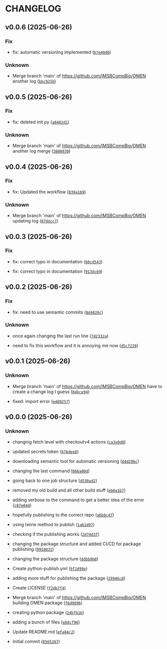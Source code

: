 # CHANGELOG



## v0.0.6 (2025-06-26)

### Fix

* fix: automatic versioning implemented ([`67e40d0`](https://github.com/IMSBCompBio/OMEN/commit/67e40d04d8752fdceed7221322c014b3eaabf6e7))

### Unknown

* Merge branch &#39;main&#39; of https://github.com/IMSBCompBio/OMEN
another log ([`bbc925b`](https://github.com/IMSBCompBio/OMEN/commit/bbc925bb693769909716f2d11f64a27a9d2636a8))


## v0.0.5 (2025-06-26)

### Fix

* fix: deleted init py ([`a0482d1`](https://github.com/IMSBCompBio/OMEN/commit/a0482d1ce87147b24a8cc151b9a210fd8bf4567d))

### Unknown

* Merge branch &#39;main&#39; of https://github.com/IMSBCompBio/OMEN
another log merge ([`3800939`](https://github.com/IMSBCompBio/OMEN/commit/3800939e0b56388870590af89290a8c907f896a1))


## v0.0.4 (2025-06-26)

### Fix

* fix: Updated the workflow ([`039a169`](https://github.com/IMSBCompBio/OMEN/commit/039a169d0b4b0733b4e82029485438ca39f94a60))

### Unknown

* Merge branch &#39;main&#39; of https://github.com/IMSBCompBio/OMEN
updating log ([`07ddcc7`](https://github.com/IMSBCompBio/OMEN/commit/07ddcc78537bec651afe1bd3e9f20d3f561083f7))


## v0.0.3 (2025-06-26)

### Fix

* fix: correct typo in documentation ([`60cd543`](https://github.com/IMSBCompBio/OMEN/commit/60cd543899e698fb9761189901740867d5dcb1c1))

* fix: correct typo in documentation ([`913dc69`](https://github.com/IMSBCompBio/OMEN/commit/913dc69b8783651f098c41f3aa925929b02580bb))


## v0.0.2 (2025-06-26)

### Fix

* fix: need to use semantic commits ([`8d4828c`](https://github.com/IMSBCompBio/OMEN/commit/8d4828c39f963734f125058df1181e396e9a52ca))

### Unknown

* once again changing the last run line ([`7d2332a`](https://github.com/IMSBCompBio/OMEN/commit/7d2332a9899dc7b74bb5c1af1224bfaf7971add0))

* need to fix this workflow and it is annoying me now ([`d5cf229`](https://github.com/IMSBCompBio/OMEN/commit/d5cf229d8267d15f44eaeceb2ec87e590ef211c7))


## v0.0.1 (2025-06-26)

### Unknown

* Merge branch &#39;main&#39; of https://github.com/IMSBCompBio/OMEN
have to create a change log I guess ([`84bce94`](https://github.com/IMSBCompBio/OMEN/commit/84bce94b1985cfc56f31ccb4570d350d102d5cbf))

* fixed: import error ([`e489257`](https://github.com/IMSBCompBio/OMEN/commit/e48925757f82b4bc480fe3aca19881826fd191cd))


## v0.0.0 (2025-06-26)

### Unknown

* changing fetch level with checkoutv4 actions ([`ca3a9d8`](https://github.com/IMSBCompBio/OMEN/commit/ca3a9d881ad3e7c828e9ead707f53890aad6318a))

* updated secrets token ([`67bdee8`](https://github.com/IMSBCompBio/OMEN/commit/67bdee83ab15dac249830b128519edea5179a857))

* downloading semantic tool for automatic versioning ([`d4d29bc`](https://github.com/IMSBCompBio/OMEN/commit/d4d29bcf9dd0e9d294ef9d12211ff97a00c9838e))

* changing the last command ([`066a00d`](https://github.com/IMSBCompBio/OMEN/commit/066a00d0ad91dc05865001a9491e6c7272767460))

* going back to one job structure ([`d530ad2`](https://github.com/IMSBCompBio/OMEN/commit/d530ad2753ad7f776b41393e9fd569b0bbc3230d))

* removed my old build and all other build stuff ([`eb0a1b7`](https://github.com/IMSBCompBio/OMEN/commit/eb0a1b7746d901125f88bcf17440943f6187b278))

* adding verbose to the command to get a better idea of the error ([`c07e04d`](https://github.com/IMSBCompBio/OMEN/commit/c07e04db658b1eb67561676c284343122b2910ce))

* hopefully publishing to the correct repo ([`a6b8c47`](https://github.com/IMSBCompBio/OMEN/commit/a6b8c4765e0ad0224bbf96d7ce32686650b496f6))

* using twine method to publish ([`1ab1d97`](https://github.com/IMSBCompBio/OMEN/commit/1ab1d9767e4229678497478814f985bdd82a03a3))

* checking if the publishing works ([`2d74d3f`](https://github.com/IMSBCompBio/OMEN/commit/2d74d3f24a53eed4d1037b7e41a7fc578337bb10))

* changing the package structure and added CI/CD for package publishing ([`9918031`](https://github.com/IMSBCompBio/OMEN/commit/99180319a70e2a8ccf7d1ca26fb5226932d2e6bb))

* changing the package structure ([`ddbb9b0`](https://github.com/IMSBCompBio/OMEN/commit/ddbb9b051557d69c3f4bcff340d2605b05136543))

* Create python-publish.yml ([`9f2d99e`](https://github.com/IMSBCompBio/OMEN/commit/9f2d99ec53cca6dc3b2c799711b3f417bfd7965b))

* adding more stuff for publishing the package ([`29946c8`](https://github.com/IMSBCompBio/OMEN/commit/29946c85a03c961cc2c5419569f4c2e54e30ff1d))

* Create LICENSE ([`f2db7f4`](https://github.com/IMSBCompBio/OMEN/commit/f2db7f451509b2bba80ec1c5922af1fc0c770c91))

* Merge branch &#39;main&#39; of https://github.com/IMSBCompBio/OMEN
building OMEN package ([`f6d9896`](https://github.com/IMSBCompBio/OMEN/commit/f6d9896a9fb00cda331ed66440d5108260532d6b))

* creating python package ([`24bfb1b`](https://github.com/IMSBCompBio/OMEN/commit/24bfb1b8b7b69b6660e8693e005fb73e7ebe764d))

* adding a bunch of files ([`e0dcf96`](https://github.com/IMSBCompBio/OMEN/commit/e0dcf960d54d380745a2e5e05aea911d9321f275))

* Update README.md ([`efa84c2`](https://github.com/IMSBCompBio/OMEN/commit/efa84c26980f3c49214f69a4e8f4052ba3dd0ef2))

* Initial commit ([`8565287`](https://github.com/IMSBCompBio/OMEN/commit/85652870d6b66a65eeb8b304aa60bb4020016495))
